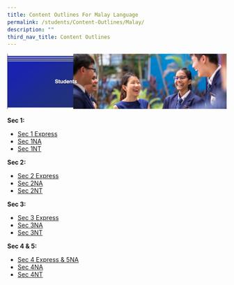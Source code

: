 ```yaml
---
title: Content Outlines For Malay Language
permalink: /students/Content-Outlines/Malay/
description: ""
third_nav_title: Content Outlines
---
```

![](/images/Students%20Banner.png)

**Sec 1:**

* [Sec 1 Express](/files/Content%20Outlines%20For%20Malay/1Exp%20Content%20Outline%202022.pdf)
* [Sec 1NA](/files/Content%20Outlines%20For%20Malay/1N%20Content%20Outline_2022.pdf)
* [Sec 1NT](/files/Content%20Outlines%20For%20Malay/1NT%20Content%20Outline%202022.pdf)

**Sec 2:**

* [Sec 2 Express](/files/Content%20Outlines%20For%20Malay/2E-Content-Outline_2021.pdf)
* [Sec 2NA](/files/Content%20Outlines%20For%20Malay/2N-Content-Outline_2021.pdf)
* [Sec 2NT](/files/Content%20Outlines%20For%20Malay/2T-Content-Outline_2021.pdf)

**Sec 3:**

* [Sec 3 Express](/files/Content%20Outlines%20For%20Malay/3E-Content-Outline-2021.pdf)
* [Sec 3NA](/files/Content%20Outlines%20For%20Malay/3N-Content-Outline_2021.pdf)
* [Sec 3NT](/files/Content%20Outlines%20For%20Malay/3T-Content-Outline_2021.pdf)

**Sec 4 & 5:**

* [Sec 4 Express & 5NA](/files/Content%20Outlines%20For%20Malay/4E5N-Content-Outline_2021.pdf)
* [Sec 4NA](/files/Content%20Outlines%20For%20Malay/4N-Content-Outline_2021.pdf)
* [Sec 4NT](/files/Content%20Outlines%20For%20Malay/4T-Content-Outline_2021.pdf)